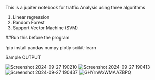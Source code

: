 This is a jupiter notebook for traffic Analysis using three algorithms
1. Linear regression
2. Random Forest
3. Support Vector Machine (SVM)

##Run this before the program

!pip install pandas numpy plotly scikit-learn

Sample OUTPUT


![Screenshot 2024-09-27 190210](https://github.com/user-attachments/assets/21f2bb09-08a6-48b6-ad12-52b23e2f3d86)
![Screenshot 2024-09-27 190413](https://github.com/user-attachments/assets/1f2e1078-f7aa-4b9d-83e6-c4dee4e1d83b)
![Screenshot 2024-09-27 190437](https://github.com/user-attachments/assets/500950c9-4b44-4b3d-ae62-e870f9ecaf67)
![GHYrnWxWMAAZBPQ](https://github.com/user-attachments/assets/c72a5597-9e10-428b-affd-e467ff13f8fe)
